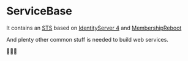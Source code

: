 # ServiceBase

It contains an [STS](https://en.wikipedia.org/wiki/Security_token_service) based on [IdentityServer 4](https://github.com/IdentityServer/IdentityServer4) and [MembershipReboot](https://github.com/brockallen/BrockAllen.MembershipReboot)

And plenty other common stuff is needed to build web services. 

:no_entry_sign::rocket::microscope:
